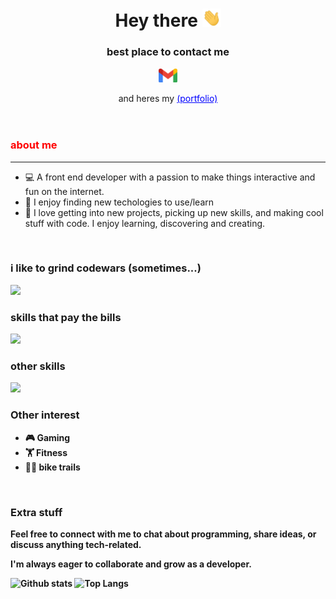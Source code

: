 <header>
        <h1>Hey there <img src="hi.gif" alt="Hi there" style="width: 30px;"></h1>
        <h3>best place to contact me</h3>
         <a href="mailto:rangocode23@gmail.com"><img style="width:30px;" src="gmail.gif"></a>
        <p>and heres my <a style="color: blue;" href="https://rangosportfolio.vercel.app" target="_blank">(portfolio)</a></p>
</header>
<section>
    <h3 style="color:red;">about me</h3>
    <hr>
    <ul>
        <li>💻 A front end developer with a passion to make things interactive and fun on the internet.</li>
        <li>🔧 I enjoy finding new techologies to use/learn</li>
        <li>🌟 I love getting into new projects, picking up new skills, and making cool stuff with code. I enjoy learning, discovering and creating.</li>
    </ul> <br>
        <section>
                <h3>i like to grind codewars (sometimes...)</h3>
                <img src="https://www.codewars.com/users/imsodouble/badges/large"> <br>
                <h3>skills that pay the bills</h3>
                <img src="https://skillicons.dev/icons?i=svelte,react,typescript,javascript,python,docker,jest,vitest,tailwindcss,css,html,">
                <h3>other skills</h3>
                <img src="https://skillicons.dev/icons?i=figma,vite,nextjs,firebase"
        </section>
    <h3><strong>Other interest<strong></h3>
    <ul>
        <li>🎮 Gaming</li>
        <li>🏋️ Fitness</li>
        <li>🚵‍♀️ bike trails</li>
    </ul> <br>
    <h3><strong>Extra stuff</strong></h3>
    <p>Feel free to connect with me to chat about programming, share ideas, or discuss anything tech-related. </p>
    <p>I'm always eager to collaborate and grow as a developer.</p>
</section>
<section>
        <img src="https://github-readme-stats.vercel.app/api?username=WhosDouble&theme=onedark&show_icons=true&hide_rank=true&custom_title=Stats&count_private=true&hide_border=true&hide=issues&line_height=24&bg_color=0d1117" alt="Github stats" />
        <img src="https://github-readme-stats.vercel.app/api/top-langs/?username=WhosDouble&layout=compact&theme=onedark&count_private=true&hide_border=true&bg_color=0d1117" alt="Top Langs">
</section>

